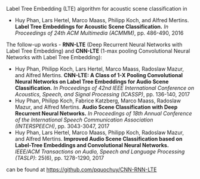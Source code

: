 Label Tree Embedding (LTE) algorithm for acoustic scene classification in 

- Huy Phan, Lars Hertel, Marco Maass, Philipp Koch, and Alfred Mertins. **Label Tree Embeddings for Acoustic Scene Classification.** _In Proceedings of 24th ACM Multimedia (ACMMM)_, pp. 486-490, 2016 

The follow-up works - **RNN-LTE** (Deep Recurrent Neural Networks with Label Tree Embedding) and **CNN-LTE** (1-max pooling Convolutional Neural Networks with Label Tree Embedding):

- Huy Phan, Philipp Koch, Lars Hertel, Marco Maass, Radoslaw Mazur, and Alfred Mertins. **CNN-LTE: A Class of 1-X Pooling Convolutional Neural Networks on Label Tree Embeddings for Audio Scene Classification.** _In Proceedings of 42nd IEEE International Conference on Acoustics, Speech, and Signal Processing (ICASSP)_, pp. 136-140, 2017  
- Huy Phan, Philipp Koch, Fabrice Katzberg, Marco Maass, Radoslaw Mazur, and Alfred Mertins. **Audio Scene Classification with Deep Recurrent Neural Networks.** _In Proceedings of 18th Annual Conference of the International Speech Communication Association (INTERSPEECH)_, pp. 3043-3047, 2017  
- Huy Phan, Lars Hertel, Marco Maass, Philipp Koch, Radoslaw Mazur, and Alfred Mertins. **Improved Audio Scene Classification based on Label-Tree Embeddings and Convolutional Neural Networks.** _IEEE/ACM Transactions on Audio, Speech and Language Processing (TASLP)_: 25(6), pp. 1278-1290, 2017

can be found at https://github.com/pquochuy/CNN-RNN-LTE

